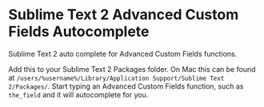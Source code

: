 Sublime Text 2 Advanced Custom Fields Autocomplete
===============================

Sublime Text 2 auto complete for Advanced Custom Fields functions.

Add this to your Sublime Text 2 Packages folder.  On Mac this can be found at `/users/%username%/Library/Application Support/Sublime Text 2/Packages/`.  Start typing an Advanced Custom Fields function, such as `the_field` and it will autocomplete for you.
